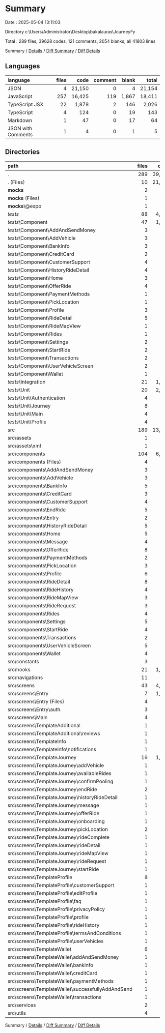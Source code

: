 # Summary

Date : 2025-05-04 13:11:03

Directory c:\\Users\\Administrator\\Desktop\\bakalauras\\JourneyFy

Total : 289 files,  39628 codes, 121 comments, 2054 blanks, all 41803 lines

Summary / [Details](details.md) / [Diff Summary](diff.md) / [Diff Details](diff-details.md)

## Languages
| language | files | code | comment | blank | total |
| :--- | ---: | ---: | ---: | ---: | ---: |
| JSON | 4 | 21,150 | 0 | 4 | 21,154 |
| JavaScript | 257 | 16,425 | 119 | 1,867 | 18,411 |
| TypeScript JSX | 22 | 1,878 | 2 | 146 | 2,026 |
| TypeScript | 4 | 124 | 0 | 19 | 143 |
| Markdown | 1 | 47 | 0 | 17 | 64 |
| JSON with Comments | 1 | 4 | 0 | 1 | 5 |

## Directories
| path | files | code | comment | blank | total |
| :--- | ---: | ---: | ---: | ---: | ---: |
| . | 289 | 39,628 | 121 | 2,054 | 41,803 |
| . (Files) | 10 | 21,260 | 0 | 27 | 21,287 |
| __mocks__ | 2 | 17 | 0 | 5 | 22 |
| __mocks__ (Files) | 1 | 12 | 0 | 4 | 16 |
| __mocks__\\@expo | 1 | 5 | 0 | 1 | 6 |
| _tests_ | 88 | 4,596 | 95 | 819 | 5,510 |
| _tests_\\Component | 47 | 1,099 | 87 | 204 | 1,390 |
| _tests_\\Component\\AddAndSendMoney | 3 | 51 | 7 | 12 | 70 |
| _tests_\\Component\\AddVehicle | 3 | 184 | 10 | 32 | 226 |
| _tests_\\Component\\BankInfo | 3 | 44 | 11 | 6 | 61 |
| _tests_\\Component\\CreditCard | 2 | 31 | 5 | 7 | 43 |
| _tests_\\Component\\CustomerSupport | 4 | 49 | 9 | 9 | 67 |
| _tests_\\Component\\HistoryRideDetail | 4 | 118 | 8 | 23 | 149 |
| _tests_\\Component\\Home | 3 | 81 | 5 | 14 | 100 |
| _tests_\\Component\\OfferRide | 4 | 74 | 6 | 16 | 96 |
| _tests_\\Component\\PaymentMethods | 1 | 23 | 3 | 4 | 30 |
| _tests_\\Component\\PickLocation | 1 | 27 | 1 | 4 | 32 |
| _tests_\\Component\\Profile | 3 | 81 | 4 | 12 | 97 |
| _tests_\\Component\\RideDetail | 5 | 111 | 7 | 17 | 135 |
| _tests_\\Component\\RideMapView | 1 | 30 | 4 | 6 | 40 |
| _tests_\\Component\\Rides | 1 | 31 | 2 | 6 | 39 |
| _tests_\\Component\\Settings | 2 | 53 | 0 | 15 | 68 |
| _tests_\\Component\\StartRide | 2 | 33 | 4 | 5 | 42 |
| _tests_\\Component\\Transactions | 2 | 35 | 1 | 9 | 45 |
| _tests_\\Component\\UserVehicleScreen | 2 | 33 | 0 | 5 | 38 |
| _tests_\\Component\\Wallet | 1 | 10 | 0 | 2 | 12 |
| _tests_\\Integration | 21 | 1,392 | 7 | 305 | 1,704 |
| _tests_\\Unit | 20 | 2,105 | 1 | 310 | 2,416 |
| _tests_\\Unit\\Authentication | 4 | 373 | 1 | 64 | 438 |
| _tests_\\Unit\\Journey | 8 | 857 | 0 | 98 | 955 |
| _tests_\\Unit\\Main | 4 | 435 | 0 | 65 | 500 |
| _tests_\\Unit\\Profile | 4 | 440 | 0 | 83 | 523 |
| src | 189 | 13,755 | 26 | 1,203 | 14,984 |
| src\\assets | 1 | 62 | 0 | 11 | 73 |
| src\\assets\\xml | 1 | 62 | 0 | 11 | 73 |
| src\\components | 104 | 6,714 | 18 | 504 | 7,236 |
| src\\components (Files) | 4 | 233 | 0 | 20 | 253 |
| src\\components\\AddAndSendMoney | 3 | 80 | 0 | 11 | 91 |
| src\\components\\AddVehicle | 3 | 356 | 0 | 23 | 379 |
| src\\components\\BankInfo | 5 | 189 | 5 | 19 | 213 |
| src\\components\\CreditCard | 3 | 103 | 3 | 14 | 120 |
| src\\components\\CustomerSupport | 4 | 174 | 4 | 15 | 193 |
| src\\components\\EndRide | 5 | 252 | 0 | 24 | 276 |
| src\\components\\Entry | 2 | 199 | 0 | 9 | 208 |
| src\\components\\HistoryRideDetail | 5 | 261 | 0 | 21 | 282 |
| src\\components\\Home | 5 | 687 | 0 | 26 | 713 |
| src\\components\\Message | 4 | 230 | 2 | 24 | 256 |
| src\\components\\OfferRide | 8 | 452 | 1 | 34 | 487 |
| src\\components\\PaymentMethods | 2 | 93 | 0 | 8 | 101 |
| src\\components\\PickLocation | 3 | 238 | 0 | 12 | 250 |
| src\\components\\Profile | 6 | 355 | 1 | 36 | 392 |
| src\\components\\RideDetail | 8 | 684 | 1 | 45 | 730 |
| src\\components\\RideHistory | 4 | 239 | 0 | 15 | 254 |
| src\\components\\RideMapView | 3 | 329 | 0 | 15 | 344 |
| src\\components\\RideRequest | 3 | 344 | 0 | 20 | 364 |
| src\\components\\Rides | 4 | 235 | 0 | 20 | 255 |
| src\\components\\Settings | 5 | 379 | 0 | 23 | 402 |
| src\\components\\StartRide | 4 | 133 | 0 | 21 | 154 |
| src\\components\\Transactions | 2 | 76 | 0 | 8 | 84 |
| src\\components\\UserVehicleScreen | 5 | 223 | 1 | 21 | 245 |
| src\\components\\Wallet | 4 | 170 | 0 | 20 | 190 |
| src\\constants | 3 | 329 | 0 | 61 | 390 |
| src\\hooks | 21 | 1,187 | 5 | 162 | 1,354 |
| src\\navigations | 11 | 468 | 2 | 38 | 508 |
| src\\screens | 43 | 4,877 | 1 | 408 | 5,286 |
| src\\screens\\Entry | 7 | 1,230 | 0 | 73 | 1,303 |
| src\\screens\\Entry (Files) | 4 | 629 | 0 | 29 | 658 |
| src\\screens\\Entry\\auth | 3 | 601 | 0 | 44 | 645 |
| src\\screens\\Main | 4 | 368 | 0 | 44 | 412 |
| src\\screens\\TemplateAdditional | 1 | 145 | 0 | 5 | 150 |
| src\\screens\\TemplateAdditional\\reviews | 1 | 145 | 0 | 5 | 150 |
| src\\screens\\TemplateInfo | 1 | 196 | 0 | 15 | 211 |
| src\\screens\\TemplateInfo\\notifications | 1 | 196 | 0 | 15 | 211 |
| src\\screens\\TemplateJourney | 16 | 1,773 | 1 | 171 | 1,945 |
| src\\screens\\TemplateJourney\\addVehicle | 1 | 108 | 0 | 8 | 116 |
| src\\screens\\TemplateJourney\\availableRides | 1 | 259 | 0 | 12 | 271 |
| src\\screens\\TemplateJourney\\confirmPooling | 1 | 75 | 0 | 7 | 82 |
| src\\screens\\TemplateJourney\\endRide | 2 | 87 | 0 | 8 | 95 |
| src\\screens\\TemplateJourney\\historyRideDetail | 1 | 47 | 0 | 8 | 55 |
| src\\screens\\TemplateJourney\\message | 1 | 47 | 0 | 5 | 52 |
| src\\screens\\TemplateJourney\\offerRide | 1 | 134 | 0 | 16 | 150 |
| src\\screens\\TemplateJourney\\onboarding | 1 | 292 | 0 | 16 | 308 |
| src\\screens\\TemplateJourney\\pickLocation | 2 | 227 | 1 | 26 | 254 |
| src\\screens\\TemplateJourney\\rideComplete | 1 | 72 | 0 | 7 | 79 |
| src\\screens\\TemplateJourney\\rideDetail | 1 | 148 | 0 | 23 | 171 |
| src\\screens\\TemplateJourney\\rideMapView | 1 | 20 | 0 | 3 | 23 |
| src\\screens\\TemplateJourney\\rideRequest | 1 | 154 | 0 | 20 | 174 |
| src\\screens\\TemplateJourney\\startRide | 1 | 103 | 0 | 12 | 115 |
| src\\screens\\TemplateProfile | 8 | 770 | 0 | 62 | 832 |
| src\\screens\\TemplateProfile\\customerSupport | 1 | 29 | 0 | 3 | 32 |
| src\\screens\\TemplateProfile\\editProfile | 1 | 153 | 0 | 12 | 165 |
| src\\screens\\TemplateProfile\\faq | 1 | 85 | 0 | 6 | 91 |
| src\\screens\\TemplateProfile\\privacyPolicy | 1 | 80 | 0 | 7 | 87 |
| src\\screens\\TemplateProfile\\profile | 1 | 190 | 0 | 10 | 200 |
| src\\screens\\TemplateProfile\\rideHistory | 1 | 140 | 0 | 14 | 154 |
| src\\screens\\TemplateProfile\\termsAndConditions | 1 | 47 | 0 | 6 | 53 |
| src\\screens\\TemplateProfile\\userVehicles | 1 | 46 | 0 | 4 | 50 |
| src\\screens\\TemplateWallet | 6 | 395 | 0 | 38 | 433 |
| src\\screens\\TemplateWallet\\addAndSendMoney | 1 | 46 | 0 | 5 | 51 |
| src\\screens\\TemplateWallet\\bankInfo | 1 | 41 | 0 | 5 | 46 |
| src\\screens\\TemplateWallet\\creditCard | 1 | 45 | 0 | 5 | 50 |
| src\\screens\\TemplateWallet\\paymentMethods | 1 | 56 | 0 | 9 | 65 |
| src\\screens\\TemplateWallet\\successfullyAddAndSend | 1 | 103 | 0 | 10 | 113 |
| src\\screens\\TemplateWallet\\transactions | 1 | 104 | 0 | 4 | 108 |
| src\\services | 2 | 71 | 0 | 12 | 83 |
| src\\utils | 4 | 47 | 0 | 7 | 54 |

Summary / [Details](details.md) / [Diff Summary](diff.md) / [Diff Details](diff-details.md)
